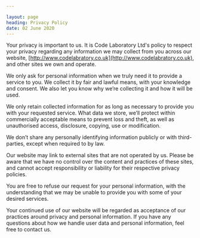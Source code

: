 ```yaml
---

layout: page
heading: Privacy Policy
date: 02 June 2020
---
```


Your privacy is important to us. It is Code Laboratory Ltd's policy to respect your privacy regarding any information we 
may collect from you across our website, [http://www.codelabratory.co.uk](http://www.codelabratory.co.uk), and other 
sites we own and operate.

We only ask for personal information when we truly need it to provide a service to you. 
We collect it by fair and lawful means, with your knowledge and consent. 
We also let you know why we’re collecting it and how it will be used.

We only retain collected information for as long as necessary to provide you with your requested service. 
What data we store, we’ll protect within commercially acceptable means to prevent loss and theft, as well as unauthorised 
access, disclosure, copying, use or modification.

We don’t share any personally identifying information publicly or with third-parties, except when required to by law.

Our website may link to external sites that are not operated by us. 
Please be aware that we have no control over the content and practices of these sites, and cannot accept responsibility 
or liability for their respective privacy policies.

You are free to refuse our request for your personal information, with the understanding that we may be unable to provide 
you with some of your desired services.

Your continued use of our website will be regarded as acceptance of our practices around privacy and personal information. 
If you have any questions about how we handle user data and personal information, feel free to contact us.
